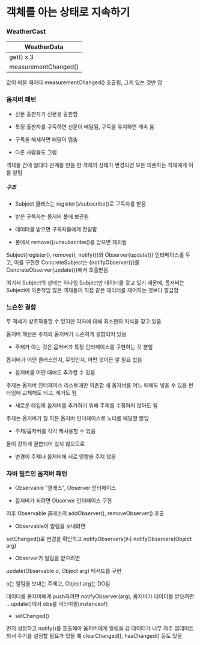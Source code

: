 # 객체를 아는 상태로 지속하기

### WeatherCast

|WeatherData|
|-----------|
|get() x 3  |
|measurementChanged()|

값이 바뀔 때마다 measurementChanged() 호출됨, 그게 있는 것만 암

### 옵저버 패턴

* 신문 출판자가 신문을 출판함

* 특정 출판자를 구독하면 신문이 배달됨, 구독을 유지하면 계속 옴

* 구독을 해제하면 배달이 멈춤

* 다른 사람들도 그럼

객체들 간에 일대다 관계를 만듬
한 객체의 상태가 변경되면 모든 의존하는 객체에게 이를 알림

##### 구조

* Subject 클래스는 register()/subscribe()로 구독자를 받음

* 받은 구독자는 옵저버 풀에 보관됨

* 데이터를 받으면 구독자들에게 전달함

* 풀에서 remove()/unsubscribe()를 받으면 제외됨

Subject{register(), remove(), notify()}와 Observer{update()} 인터페이스를 두고, 이를 구현한 ConcreteSubject는 {notifyObserver()}를 ConcreteObserver{update()}에서 호출받음

여기서 Subject의 상태는 하나임
Subject만 데이터를 갖고 있기 때문에, 옵저버는 Subject에 의존적임
많은 객체들이 직접 같은 데이터를 제어하는 것보다 깔끔함

### 느슨한 결합

두 객체가 상호작용할 수 있지만 각자에 대해 최소한의 지식을 갖고 있음

옵저버 패턴은 주제와 옵저버가 느슨하게 결합되어 있음

* 주제가 아는 것은 옵저버가 특정 인터페이스를 구현하는 것 뿐임

옵저버가 어떤 클래스인지, 무엇인지, 어떤 것이든 알 필요 없음

* 옵저버를 어떤 때에도 추가할 수 있음

주제는 옵저버 인터페이스 리스트에만 의존함
새 옵저버를 어느 때에도 넣을 수 있음
런타임에 교체해도 되고, 제거도 됨

* 새로운 타입의 옵저버를 추가하기 위해 주제를 수정하지 않아도 됨

주제는 옵저버가 뭘 하든 옵저버 인터페이스로 노티를 배달할 뿐임

* 주제/옵저버를 각각 제사용할 수 있음

둘이 강하게 결합되어 있지 않으므로

* 변경이 주제나 옵저버에 서로 영향을 주지 않음

### 자바 빌트인 옵저버 패턴

* Observable "클래스", Observer 인터페이스

* 옵저버가 되려면 Observer 인터페이스 구현

이후 Observable 클래스의 addObserver(), removeObserver() 호출

* Observable이 알림을 보내려면

setChanged()로 변경을 확인하고
notifyObservers()나 notifyObservers(Object arg)

* Observer가 알림을 받으려면

update(Observable o, Object arg) 메서드를 구현

o는 알림을 보내는 주제고, Object arg는 DO임

데이터를 옵저버에게 push하려면 notifyObserver(arg),
옵저버가 데이터를 받으려면 .. update()에서 obs를 덕타이핑(instanceof)

* setChanged()

먼저 설정하고 notify()를 호출해야 옵저버에게 알림을 감
데이터가 너무 자주 업데이트되서 주기를 설정할 필요가 있을 떄
clearChanged(), hasChanged() 등도 있음

